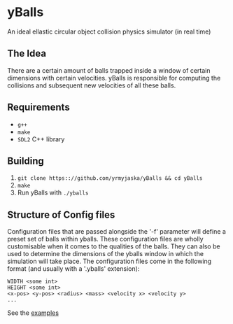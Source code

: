 # yBalls
An ideal ellastic circular object collision physics simulator (in real time)

## The Idea
There are a certain amount of balls trapped inside a window of certain dimensions with certain velocities.
yBalls is responsible for computing the collisions and subsequent new velocities of all these balls.

## Requirements
- ```g++```  
- ```make```  
- ```SDL2``` C++ library 

## Building 
1. ```git clone https:://github.com/yrmyjaska/yBalls && cd yBalls```
2. ```make```
3. Run yBalls with ```./yballs```

## Structure of Config files
Configuration files that are passed alongside the '-f' parameter will define a preset set of balls within yballs. These configuration files are wholly customisable
when it comes to the qualities of the balls. They can also be used to determine the dimensions of the yballs window in which the simulation will take place.
The configuration files come in the following format (and usually with a '.yballs' extension):

	WIDTH <some int>
	HEIGHT <some int>
	<x-pos> <y-pos> <radius> <mass> <velocity x> <velocity y>
	...

See the [examples](examples/)

